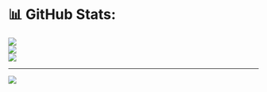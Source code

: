 
# 📊 GitHub Stats:
![](https://github-readme-stats.vercel.app/api?username=khaledas90&theme=dark&hide_border=false&include_all_commits=false&count_private=false)<br/>
![](https://nirzak-streak-stats.vercel.app/?user=khaledas90&theme=dark&hide_border=false)<br/>
![](https://github-readme-stats.vercel.app/api/top-langs/?username=khaledas90&theme=dark&hide_border=false&include_all_commits=false&count_private=false&layout=compact)

---
[![](https://visitcount.itsvg.in/api?id=khaledas90&icon=0&color=0)](https://visitcount.itsvg.in)

<!-- Proudly created with GPRM ( https://gprm.itsvg.in ) -->
